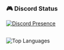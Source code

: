 ### 🎮 Discord Status
[![Discord Presence](https://lanyard.cnrad.dev/api/752154317062144080)](https://discord.com/users/752154317062144080)

<h2></h2>

<img src="https://github-readme-stats.vercel.app/api/top-langs/?username=1cxnnu&theme=tokyonight&hide_border=true&layout=compact" alt="Top Languages" />
